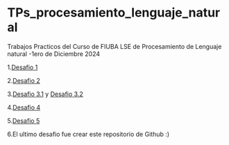 # TPs_procesamiento_lenguaje_natural
Trabajos Practicos del Curso de FIUBA LSE de Procesamiento de Lenguaje natural -1ero de Diciembre 2024

1.[Desafio 1](https://github.com/nielspac177/TPs_procesamiento_lenguaje_natural/blob/main/1.Desafio_1_NLP_Niels_Pacheco.ipynb)

2.[Desafio 2](https://github.com/nielspac177/TPs_procesamiento_lenguaje_natural/blob/main/2.Desafio_2_Niels_Pacheco.ipynb)

3.[Desafio 3.1](https://github.com/nielspac177/TPs_procesamiento_lenguaje_natural/blob/main/3.1.Desafio_3_word_Niels_Pacheco.ipynb) y [Desafio 3.2](https://github.com/nielspac177/TPs_procesamiento_lenguaje_natural/blob/main/3.2.Desafio_3_char_Niels_Pacheco.ipynb)

4.[Desafio 4](https://github.com/nielspac177/TPs_procesamiento_lenguaje_natural/blob/main/4.Desafio_4_Niels_Pacheco.ipynb)

5.[Desafio 5](https://github.com/nielspac177/TPs_procesamiento_lenguaje_natural/blob/main/5.Desafio_5_Niels_Pacheco.ipynb)

6.El ultimo desafio fue crear este repositorio de Github :)
